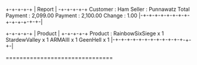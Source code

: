 
+-+-+-+-+ | Report | -+-+-+-+-+
Customer : Ham
Seller : Punnawatz
Total Payment : 2,099.00
Payment : 2,100.00
Change : 1.00
|-+-+-+-+-+-+-+-+-+-+-+-+-+-+-|

+-+-+-+-+ | Product | +-+-+-+-+
Product : 
RainbowSixSiege x 1
StardewValley x 1
ARMAIII x 1
GeenHell x 1
|-+-+-+-+-+-+-+-+-+-+-+-+-+-+-|

===============================
